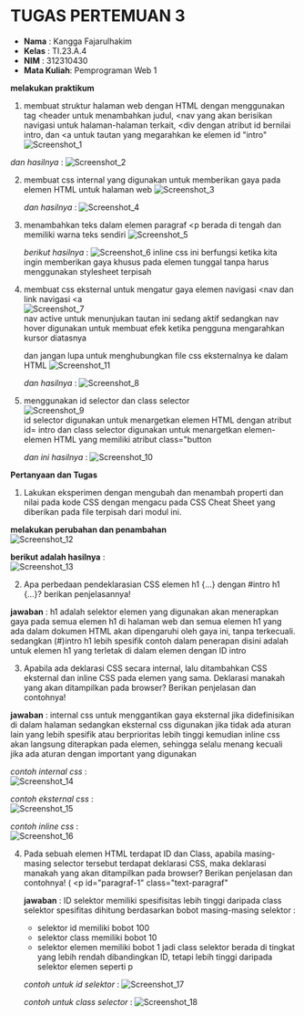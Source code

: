# TUGAS PERTEMUAN 3
- **Nama**    : Kangga Fajarulhakim
- **Kelas**   : TI.23.A.4
- **NIM**     : 312310430
- **Mata Kuliah**: Pemprograman Web 1

**melakukan praktikum** 

1. membuat struktur halaman web dengan HTML dengan menggunakan tag <header untuk menambahkan judul, <nav yang akan berisikan navigasi untuk halaman-halaman terkait, <div dengan atribut id bernilai intro, dan <a untuk tautan yang megarahkan ke elemen id "intro"
   ![Screenshot_1](https://github.com/user-attachments/assets/aa63bb96-d6f0-4ef6-98b6-2ac2dfa0965e)

  *dan hasilnya* :
  ![Screenshot_2](https://github.com/user-attachments/assets/e0ab9198-a091-42cd-90a7-b84ff4c8a7fd)

2. membuat css internal yang digunakan untuk memberikan gaya pada elemen HTML untuk halaman web
   ![Screenshot_3](https://github.com/user-attachments/assets/2c247aa6-64f5-4691-a4e3-d7c4baa8e269)

   *dan hasilnya* :
   ![Screenshot_4](https://github.com/user-attachments/assets/8e176135-1ec7-45d1-824f-6ef2fe9fb079)

3. menambahkan teks dalam elemen paragraf <p berada di tengah dan memiliki warna teks sendiri
   ![Screenshot_5](https://github.com/user-attachments/assets/c0082aed-1e17-49be-b45b-4ae3b2a491f5)

   *berikut hasilnya* :
   ![Screenshot_6](https://github.com/user-attachments/assets/32f7a6cd-18ae-4bc9-be72-3f1a3e4b275e)
   inline css ini berfungsi ketika kita ingin memberikan gaya khusus pada elemen tunggal tanpa harus menggunakan stylesheet terpisah

4. membuat css eksternal untuk mengatur gaya elemen navigasi <nav dan link navigasi <a <br>
   ![Screenshot_7](https://github.com/user-attachments/assets/0a47460f-8f24-4611-8dba-a11cc4901765) <br>
   nav active untuk menunjukan tautan ini sedang aktif sedangkan nav hover digunakan untuk membuat efek ketika pengguna mengarahkan kursor diatasnya

   dan jangan lupa untuk menghubungkan file css eksternalnya ke dalam HTML
   ![Screenshot_11](https://github.com/user-attachments/assets/2b85fa84-7221-4a0a-98f3-3d5da06de614)

   *dan hasilnya* :
   ![Screenshot_8](https://github.com/user-attachments/assets/2e439276-811c-45f7-a363-ca09b9c5ad2d)

5. menggunakan id selector dan class selector<br>
   ![Screenshot_9](https://github.com/user-attachments/assets/44711507-f3c4-42e9-a79d-7f771301ee27) <br>
   id selector digunakan untuk menargetkan elemen HTML dengan atribut id= intro dan class selector digunakan untuk menargetkan elemen-elemen HTML yang memiliki atribut class="button

   *dan ini hasilnya* :
   ![Screenshot_10](https://github.com/user-attachments/assets/b6d0a106-8662-4538-9b5e-b81761899c32)

**Pertanyaan dan Tugas**
1. Lakukan eksperimen dengan mengubah dan menambah properti dan nilai pada kode CSS dengan mengacu pada CSS Cheat Sheet yang diberikan pada file terpisah dari modul ini.

  **melakukan perubahan dan penambahan**<br>
  ![Screenshot_12](https://github.com/user-attachments/assets/5c8aa3fc-d5f7-43ba-b8a5-a40f830579cd)

  **berikut adalah hasilnya** :<br>
  ![Screenshot_13](https://github.com/user-attachments/assets/ae498d67-88b1-4350-9a67-fe99b816b828)

2. Apa perbedaan pendeklarasian CSS elemen h1 {...} dengan #intro h1 {...}? berikan penjelasannya!
   
  **jawaban** : h1 adalah selektor elemen yang digunakan akan menerapkan gaya pada semua elemen h1 di halaman web dan semua elemen h1 yang ada dalam dokumen HTML akan dipengaruhi oleh gaya ini, tanpa terkecuali. sedangkan (#)intro h1 lebih spesifik contoh dalam penerapan disini adalah untuk elemen h1 yang terletak di dalam elemen dengan ID intro

3. Apabila ada deklarasi CSS secara internal, lalu ditambahkan CSS eksternal dan inline CSS pada elemen yang sama. Deklarasi manakah yang akan ditampilkan pada browser? Berikan
penjelasan dan contohnya!

  **jawaban** : internal css untuk menggantikan gaya eksternal jika didefinisikan di dalam halaman sedangkan eksternal css digunakan jika tidak ada aturan lain yang lebih spesifik atau berprioritas lebih tinggi kemudian inline css akan langsung diterapkan pada elemen, sehingga selalu menang kecuali jika ada aturan dengan important yang digunakan

  *contoh internal css* :<br>
  ![Screenshot_14](https://github.com/user-attachments/assets/193cf4d9-7ff2-421f-b85f-30d5e1c22886)

  *contoh eksternal css* :<br>
  ![Screenshot_15](https://github.com/user-attachments/assets/1fdea030-ce34-41c6-a49b-2a7d5254006b)

  *contoh inline css* :<br>
  ![Screenshot_16](https://github.com/user-attachments/assets/5748db72-4680-4cbf-a28a-9ed0eec1cde5)

4. Pada sebuah elemen HTML terdapat ID dan Class, apabila masing-masing selector tersebut terdapat deklarasi CSS, maka deklarasi manakah yang akan ditampilkan pada browser? Berikan penjelasan dan contohnya! ( <p id="paragraf-1" class="text-paragraf"

   **jawaban** : ID selektor memiliki spesifisitas lebih tinggi daripada class selektor
   spesifitas dihitung berdasarkan bobot masing-masing selektor :
   - selektor id memiliki bobot 100
   - selektor class memiliki bobot 10
   - selektor elemen memiliki bobot 1
   jadi class selektor berada di tingkat yang lebih rendah dibandingkan ID, tetapi lebih tinggi daripada selektor elemen seperti p

   *contoh untuk id selektor* :
   ![Screenshot_17](https://github.com/user-attachments/assets/cfaf5f74-25ea-4888-b69a-9436e6ed969d)

   *contoh untuk class selector* :
   ![Screenshot_18](https://github.com/user-attachments/assets/3e483156-752c-4c2a-b622-5fa1df92a7a7)









   

